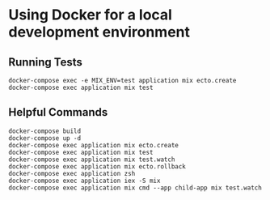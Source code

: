 # Using Docker for a local development environment

## Running Tests

    docker-compose exec -e MIX_ENV=test application mix ecto.create
    docker-compose exec application mix test

## Helpful Commands

    docker-compose build
    docker-compose up -d
    docker-compose exec application mix ecto.create
    docker-compose exec application mix test
    docker-compose exec application mix test.watch
    docker-compose exec application mix ecto.rollback
    docker-compose exec application zsh    
    docker-compose exec application iex -S mix
    docker-compose exec application mix cmd --app child-app mix test.watch
